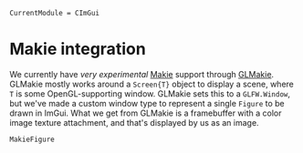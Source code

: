 ```@meta
CurrentModule = CImGui
```

# Makie integration

We currently have *very experimental* [Makie](https://docs.makie.org/stable)
support through
[GLMakie](https://docs.makie.org/stable/explanations/backends/glmakie). GLMakie
mostly works around a `Screen{T}` object to display a scene, where `T` is some
OpenGL-supporting window. GLMakie sets this to a `GLFW.Window`, but we've made a
custom window type to represent a single `Figure` to be drawn in ImGui. What we
get from GLMakie is a framebuffer with a color image texture attachment, and
that's displayed by us as an image.

```@docs
MakieFigure
```
